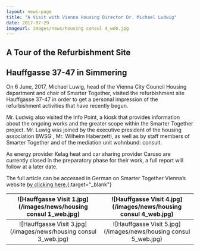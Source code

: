 ```yaml
---
layout: news-page
title: "A Visit with Vienna Housing Director Dr. Michael Ludwig"
date: 2017-07-29
imageurl: images/news/housing consul 4_web.jpg
---
```


<div class="multiline">
<h2><span class="ornament-news">A Tour of the Refurbishment Site</span></h2>
<h2><span class="ornament-news">Hauffgasse 37-47 in Simmering</span></h2>
</div>

On 6 June, 2017, Michael Luwig, head of the Vienna City Council Housing department and chair of Smarter Together, visited the refurbishment site Hauffgasse 37-47 in order to get a personal impression of the refurbishment activities that have recently begun. 

Mr. Ludwig also visited the Info Point, a kiosk that provides information about the ongoing works and the greater scope within the Smarter Together project. Mr. Luwig was joined by the executive president of the housing association BWSG , Mr. Wilhelm Haberzettl, as well as by staff members of Smarter Together and of the mediation unit wohnbund: consult.

As energy provider Kelag heat and car sharing provider Caruso are currently closed in the preparatory phase for their work, a full report will follow at a later date.

The full article can be accessed in German on Smarter Together Vienna’s website [by clicking here.](http://www.smartertogether.at/michael-ludwig-baustellenbesuch/){:target="_blank"}

![Hauffgasse Visit 1.jpg](/images/news/housing consul 1_web.jpg)             |  ![Hauffgasse Visit 4.jpg](/images/news/housing consul 4_web.jpg)
:-------------------------:|:-------------------------:
![Hauffgasse Visit 3.jpg](/images/news/housing consul 3_web.jpg)  |  ![Hauffgasse Visit 5.jpg](/images/news/housing consul 5_web.jpg)
